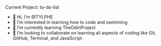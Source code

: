 Current Project: to-do-list

- 👋 Hi, I’m @TYLPHE
- 👀 I’m interested in learning how to code and swimming
- 🌱 I’m currently learning TheOdinProject
- 💞️ I’m looking to collaborate on learning all aspects of coding like Git, GitHub, Terminal, and JavaScript

<!---
TYLPHE/TYLPHE is a ✨ special ✨ repository because its `README.md` (this file) appears on your GitHub profile.
You can click the Preview link to take a look at your changes.
--->
